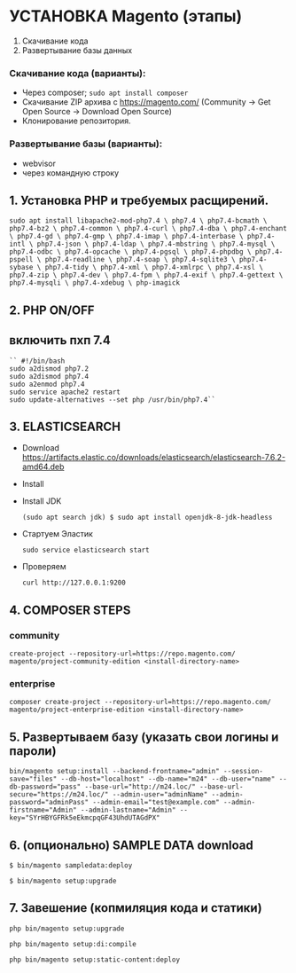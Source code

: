 # УСТАНОВКА Magento (этапы)
1) Скачивание кода 
2) Развертывание базы данных

### Скачивание кода (варианты):
  * Через composer; 
  ``sudo apt install composer``
  * Скачивание ZIP архива c https://magento.com/ (Community -> Get Open Source -> Download Open Source) 
  * Клонирование репозитория. 

### Развертывание базы (варианты):
  * webvisor
  *  через командную строку


## 1. Установка PHP и требуемых расщирений.

  ``sudo apt install libapache2-mod-php7.4 \
    php7.4 \
    php7.4-bcmath \
    php7.4-bz2 \
    php7.4-common \
    php7.4-curl \
    php7.4-dba \
    php7.4-enchant \
    php7.4-gd \
    php7.4-gmp \
    php7.4-imap \
    php7.4-interbase \
    php7.4-intl \
    php7.4-json \
    php7.4-ldap \
    php7.4-mbstring \
    php7.4-mysql \
    php7.4-odbc \
    php7.4-opcache \
    php7.4-pgsql \
    php7.4-phpdbg \
    php7.4-pspell \
    php7.4-readline \
    php7.4-soap \
    php7.4-sqlite3 \
    php7.4-sybase \
    php7.4-tidy \
    php7.4-xml \
    php7.4-xmlrpc \
    php7.4-xsl \
    php7.4-zip \
    php7.4-dev \
    php7.4-fpm \
    php7.4-exif \
    php7.4-gettext \
    php7.4-mysqli \
    php7.4-xdebug \
    php-imagick
``
  ## 2. PHP ON/OFF
 ## включить пхп 7.4
 
    `` #!/bin/bash
    sudo a2dismod php7.2
    sudo a2dismod php7.4
    sudo a2enmod php7.4
    sudo service apache2 restart
    sudo update-alternatives --set php /usr/bin/php7.4``

  ## 3. ELASTICSEARCH
  
  * Download  https://artifacts.elastic.co/downloads/elasticsearch/elasticsearch-7.6.2-amd64.deb
  * Install
  * Install JDK 

    ```(sudo apt search jdk) $ sudo apt install openjdk-8-jdk-headless```
  
  * Стартуем Эластик 
  
    ``sudo service elasticsearch start``
  * Проверяем 
  
    ``curl http://127.0.0.1:9200``
  
  ## 4. COMPOSER STEPS
 ### community
 
 ``create-project --repository-url=https://repo.magento.com/ magento/project-community-edition <install-directory-name>``
  
 ### enterprise
 ``composer create-project --repository-url=https://repo.magento.com/ magento/project-enterprise-edition <install-directory-name>``
 
 ## 5. Развертываем базу (указать свои логины и пароли)
 
 ``bin/magento setup:install --backend-frontname="admin" --session-save="files" --db-host="localhost" --db-name="m24" --db-user="name" --db-password="pass" --base-url="http://m24.loc/" --base-url-secure="https://m24.loc/" --admin-user="adminName" --admin-password="adminPass" --admin-email="test@example.com" --admin-firstname="Admin" --admin-lastname="Admin" --key="SYrHBYGFRk5eEkmcpqGF43UhdUTAGdPX"`` 
 
 ## 6. (опционально) SAMPLE DATA download 
 
 ``$ bin/magento sampledata:deploy``
 
 ``$ bin/magento setup:upgrade``
 
 ## 7. Завешение (копмиляция кода и статики)
 
``php bin/magento setup:upgrade``

``php bin/magento setup:di:compile``

``php bin/magento setup:static-content:deploy``